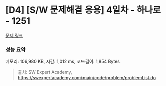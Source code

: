 # [D4] [S/W 문제해결 응용] 4일차 - 하나로 - 1251 

[문제 링크](https://swexpertacademy.com/main/code/problem/problemDetail.do?contestProbId=AV15StKqAQkCFAYD) 

### 성능 요약

메모리: 106,980 KB, 시간: 1,012 ms, 코드길이: 1,854 Bytes



> 출처: SW Expert Academy, https://swexpertacademy.com/main/code/problem/problemList.do
